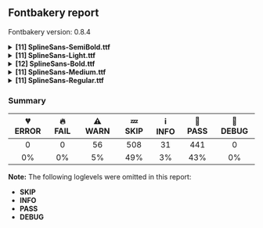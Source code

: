 ## Fontbakery report

Fontbakery version: 0.8.4

<details>
<summary><b>[11] SplineSans-SemiBold.ttf</b></summary>
<details>
<summary>⚠ <b>WARN:</b> Checking OS/2 achVendID.</summary>

* [com.google.fonts/check/vendor_id](https://font-bakery.readthedocs.io/en/latest/fontbakery/profiles/googlefonts.html#com.google.fonts/check/vendor_id)
<pre>--- Rationale ---
Microsoft keeps a list of font vendors and their respective contact info. This
list is updated regularly and is indexed by a 4-char &quot;Vendor ID&quot; which is stored
in the achVendID field of the OS/2 table.
Registering your ID is not mandatory, but it is a good practice since some
applications may display the type designer / type foundry contact info on some
dialog and also because that info will be visible on Microsoft&#x27;s website:
https://docs.microsoft.com/en-us/typography/vendors/
This check verifies whether or not a given font&#x27;s vendor ID is registered in
that list or if it has some of the default values used by the most common font
editors.
Each new FontBakery release includes a cached copy of that list of vendor IDs.
If you registered recently, you&#x27;re safe to ignore warnings emitted by this
check, since your ID will soon be included in one of our upcoming releases.</pre>

* ⚠ **WARN** OS/2 VendorID value 'NONE' is not yet recognized. If you registered it recently, then it's safe to ignore this warning message. Otherwise, you should set it to your own unique 4 character code, and register it with Microsoft at https://www.microsoft.com/typography/links/vendorlist.aspx
 [code: unknown]

</details>
<details>
<summary>⚠ <b>WARN:</b> License URL matches License text on name table?</summary>

* [com.google.fonts/check/name/license_url](https://font-bakery.readthedocs.io/en/latest/fontbakery/profiles/googlefonts.html#com.google.fonts/check/name/license_url)
<pre>--- Rationale ---
A known license URL must be provided in the NameID 14 (LICENSE INFO URL) entry
of the name table.
The source of truth for this check is the licensing text found on the NameID 13
entry (LICENSE DESCRIPTION).
The string snippets used for detecting licensing terms are:
- &quot;This Font Software is licensed under the SIL Open Font License, Version 1.1.
This license is available with a FAQ at: https://scripts.sil.org/OFL&quot;
- &quot;Licensed under the Apache License, Version 2.0&quot;
- &quot;Licensed under the Ubuntu Font Licence 1.0.&quot;
Currently accepted licenses are Apache or Open Font License.
For a small set of legacy families the Ubuntu Font License may be acceptable as
well.
When in doubt, please choose OFL for new font projects.</pre>

* ⚠ **WARN** Please consider using HTTPS URLs at name table entry [plat=3, enc=1, name=14] [code: http-in-license-info]

</details>
<details>
<summary>⚠ <b>WARN:</b> Font has old ttfautohint applied?</summary>

* [com.google.fonts/check/old_ttfautohint](https://font-bakery.readthedocs.io/en/latest/fontbakery/profiles/googlefonts.html#com.google.fonts/check/old_ttfautohint)
<pre>--- Rationale ---
Check if font has been hinted with an outdated version of ttfautohint.</pre>

* ⚠ **WARN** ttfautohint used in font = 1.8.3; latest = 1.8.4; Need to re-run with the newer version! [code: old-ttfa]

</details>
<details>
<summary>⚠ <b>WARN:</b> Is there kerning info for non-ligated sequences?</summary>

* [com.google.fonts/check/kerning_for_non_ligated_sequences](https://font-bakery.readthedocs.io/en/latest/fontbakery/profiles/googlefonts.html#com.google.fonts/check/kerning_for_non_ligated_sequences)
<pre>--- Rationale ---
Fonts with ligatures should have kerning on the corresponding non-ligated
sequences for text where ligatures aren&#x27;t used (eg
https://github.com/impallari/Raleway/issues/14).</pre>

* ⚠ **WARN** GPOS table lacks kerning info for the following non-ligated sequences:
	- f + i
	- i + l

   [code: lacks-kern-info]

</details>
<details>
<summary>⚠ <b>WARN:</b> Ensure Stylistic Sets have description.</summary>

* [com.google.fonts/check/stylisticset_description](https://font-bakery.readthedocs.io/en/latest/fontbakery/profiles/googlefonts.html#com.google.fonts/check/stylisticset_description)
<pre>--- Rationale ---
Stylistic sets should provide description text. Programs such as InDesign,
TextEdit and Inkscape use that info to display to the users so that they know
what a given stylistic set offers.</pre>

* ⚠ **WARN** The stylistic set ss01 lacks a description string on the 'name' table. [code: missing-description]
* ⚠ **WARN** The stylistic set ss02 lacks a description string on the 'name' table. [code: missing-description]
* ⚠ **WARN** The stylistic set ss03 lacks a description string on the 'name' table. [code: missing-description]

</details>
<details>
<summary>⚠ <b>WARN:</b> Ensure fonts have ScriptLangTags declared on the 'meta' table.</summary>

* [com.google.fonts/check/meta/script_lang_tags](https://font-bakery.readthedocs.io/en/latest/fontbakery/profiles/googlefonts.html#com.google.fonts/check/meta/script_lang_tags)
<pre>--- Rationale ---
The OpenType &#x27;meta&#x27; table originated at Apple. Microsoft added it to OT with
just two DataMap records:
- dlng: comma-separated ScriptLangTags that indicate which scripts, or languages
and scripts, with possible variants, the font is designed for
- slng: comma-separated ScriptLangTags that indicate which scripts, or languages
and scripts, with possible variants, the font supports
The slng structure is intended to describe which languages and scripts the font
overall supports. For example, a Traditional Chinese font that also contains
Latin characters, can indicate Hant,Latn, showing that it supports Hant, the
Traditional Chinese variant of the Hani script, and it also supports the Latn
script
The dlng structure is far more interesting. A font may contain various glyphs,
but only a particular subset of the glyphs may be truly &quot;leading&quot; in the design,
while other glyphs may have been included for technical reasons. Such a
Traditional Chinese font could only list Hant there, showing that it’s designed
for Traditional Chinese, but the font would omit Latn, because the developers
don’t think the font is really recommended for purely Latin-script use.
The tags used in the structures can comprise just script, or also language and
script. For example, if a font has Bulgarian Cyrillic alternates in the locl
feature for the cyrl BGR OT languagesystem, it could also indicate in dlng
explicitly that it supports bul-Cyrl. (Note that the scripts and languages in
meta use the ISO language and script codes, not the OpenType ones).
This check ensures that the font has the meta table containing the slng and dlng
structures.
All families in the Google Fonts collection should contain the &#x27;meta&#x27; table.
Windows 10 already uses it when deciding on which fonts to fall back to. The
Google Fonts API and also other environments could use the data for smarter
filtering. Most importantly, those entries should be added to the Noto fonts.
In the font making process, some environments store this data in external files
already. But the meta table provides a convenient way to store this inside the
font file, so some tools may add the data, and unrelated tools may read this
data. This makes the solution much more portable and universal.</pre>

* ⚠ **WARN** This font file does not have a 'meta' table. [code: lacks-meta-table]

</details>
<details>
<summary>⚠ <b>WARN:</b> Check font contains no unreachable glyphs</summary>

* [com.google.fonts/check/unreachable_glyphs](https://font-bakery.readthedocs.io/en/latest/fontbakery/profiles/universal.html#com.google.fonts/check/unreachable_glyphs)
<pre>--- Rationale ---
Glyphs are either accessible directly through Unicode codepoints or through
substitution rules. Any glyphs not accessible by either of these means are
redundant and serve only to increase the font&#x27;s file size.</pre>

* ⚠ **WARN** The following glyphs could not be reached by codepoint or substitution rules:
 - Barmid_part.
 - uni030C.alt.001
 - macronbelow
 - OSlash_part.
 - uni030C.alt
 - slashl_part.
 - g.ss02.alt
 - ringacutecomb
 - .null
 - dotbelow
 - commaturnedabove
 - Bar_part.
 - ringcomba_part.
 - IJ_acutecomb
 - slashL_part.
 - oSlash_part.
 - uni0308.001
 - circumflexbelow
 - ij_acutecomb 
 - uni0326.002
 [code: unreachable-glyphs]

</details>
<details>
<summary>⚠ <b>WARN:</b> Check if each glyph has the recommended amount of contours.</summary>

* [com.google.fonts/check/contour_count](https://font-bakery.readthedocs.io/en/latest/fontbakery/profiles/universal.html#com.google.fonts/check/contour_count)
<pre>--- Rationale ---
Visually QAing thousands of glyphs by hand is tiring. Most glyphs can only be
constructured in a handful of ways. This means a glyph&#x27;s contour count will only
differ slightly amongst different fonts, e.g a &#x27;g&#x27; could either be 2 or 3
contours, depending on whether its double story or single story.
However, a quotedbl should have 2 contours, unless the font belongs to a display
family.
This check currently does not cover variable fonts because there&#x27;s plenty of
alternative ways of constructing glyphs with multiple outlines for each feature
in a VarFont. The expected contour count data for this check is currently
optimized for the typical construction of glyphs in static fonts.</pre>

* ⚠ **WARN** This font has a 'Soft Hyphen' character (codepoint 0x00AD) which is supposed to be zero-width and invisible, and is used to mark a hyphenation possibility within a word in the absence of or overriding dictionary hyphenation. It is mostly an obsolete mechanism now, and the character is only included in fonts for legacy codepage coverage. [code: softhyphen]
* ⚠ **WARN** This check inspects the glyph outlines and detects the total number of contours in each of them. The expected values are infered from the typical ammounts of contours observed in a large collection of reference font families. The divergences listed below may simply indicate a significantly different design on some of your glyphs. On the other hand, some of these may flag actual bugs in the font such as glyphs mapped to an incorrect codepoint. Please consider reviewing the design and codepoint assignment of these to make sure they are correct.

The following glyphs do not have the recommended number of contours:

 - Glyph name: uni00AD	Contours detected: 1	Expected: 0
 - Glyph name: Eth	Contours detected: 3	Expected: 2
 - Glyph name: eth	Contours detected: 3	Expected: 2
 - Glyph name: aogonek	Contours detected: 3	Expected: 2
 - Glyph name: Dcroat	Contours detected: 3	Expected: 2
 - Glyph name: Lslash	Contours detected: 2	Expected: 1
 - Glyph name: lslash	Contours detected: 2	Expected: 1
 - Glyph name: Tbar	Contours detected: 2	Expected: 1
 - Glyph name: uogonek	Contours detected: 2	Expected: 1
 - Glyph name: Dcroat	Contours detected: 3	Expected: 2
 - Glyph name: Eth	Contours detected: 3	Expected: 2
 - Glyph name: Lslash	Contours detected: 2	Expected: 1
 - Glyph name: Tbar	Contours detected: 2	Expected: 1
 - Glyph name: aogonek	Contours detected: 3	Expected: 2
 - Glyph name: eth	Contours detected: 3	Expected: 2
 - Glyph name: lslash	Contours detected: 2	Expected: 1
 - Glyph name: uni00AD	Contours detected: 1	Expected: 0 
 - Glyph name: uogonek	Contours detected: 2	Expected: 1
 [code: contour-count]

</details>
<details>
<summary>⚠ <b>WARN:</b> Are any segments inordinately short?</summary>

* [com.google.fonts/check/outline_short_segments](https://font-bakery.readthedocs.io/en/latest/fontbakery/profiles/<Section: Outline Correctness Checks>.html#com.google.fonts/check/outline_short_segments)
<pre>--- Rationale ---
This check looks for outline segments which seem particularly short (less than
0.6% of the overall path length).
This check is not run for variable fonts, as they may legitimately have short
segments. As this check is liable to generate significant numbers of false
positives, it will pass if there are more than 100 reported short segments.</pre>

* ⚠ **WARN** The following glyphs have segments which seem very short:
	* four (U+0034) contains a short segment L<<942.0,1454.0>--<938.0,1450.0>>
	* less (U+003C) contains a short segment L<<357.0,670.0>--<357.0,666.0>>
	* greater (U+003E) contains a short segment L<<726.0,666.0>--<726.0,670.0>>
	* at (U+0040) contains a short segment B<<1054.0,431.0>-<1059.0,468.0>-<1062.5,489.5>>
	* at (U+0040) contains a short segment B<<1062.5,489.5>-<1066.0,511.0>-<1073.0,557.0>>
	* at (U+0040) contains a short segment B<<1226.0,528.0>-<1221.0,478.0>-<1221.0,464.0>>
	* M (U+004D) contains a short segment L<<877.0,412.0>--<882.0,412.0>>
	* M (U+004D) contains a short segment L<<1357.0,1209.0>--<1349.0,1209.0>>
	* M (U+004D) contains a short segment L<<409.0,1209.0>--<401.0,1209.0>>
	* N (U+004E) contains a short segment L<<1062.0,278.0>--<1070.0,278.0>> and 88 more. [code: found-short-segments]

</details>
<details>
<summary>⚠ <b>WARN:</b> Do outlines contain any jaggy segments?</summary>

* [com.google.fonts/check/outline_jaggy_segments](https://font-bakery.readthedocs.io/en/latest/fontbakery/profiles/<Section: Outline Correctness Checks>.html#com.google.fonts/check/outline_jaggy_segments)
<pre>--- Rationale ---
This check heuristically detects outline segments which form a particularly
small angle, indicative of an outline error. This may cause false positives in
cases such as extreme ink traps, so should be regarded as advisory and backed up
by manual inspection.</pre>

* ⚠ **WARN** The following glyphs have jaggy segments:
	* B (U+0042): B<<1043.5,881.0>-<967.0,800.0>-<841.0,790.0>>/B<<841.0,790.0>-<1000.0,776.0>-<1085.0,693.0>> = 9.569706730735847
	* T (U+0054): B<<444.5,1166.0>-<463.0,1191.0>-<499.0,1198.0>>/L<<499.0,1198.0>--<61.0,1198.0>> = 11.003540851749507
	* Tbar (U+0166): B<<444.5,1166.0>-<463.0,1191.0>-<499.0,1198.0>>/L<<499.0,1198.0>--<61.0,1198.0>> = 11.003540851749507
	* Tcaron (U+0164): B<<444.5,1166.0>-<463.0,1191.0>-<499.0,1198.0>>/L<<499.0,1198.0>--<61.0,1198.0>> = 11.003540851749507
	* Uogonek (U+0172): B<<523.0,-101.0>-<568.0,-47.0>-<701.0,-20.0>>/B<<701.0,-20.0>-<691.0,-20.0>-<681.0,-20.0>> = 11.47552675142304
	* a (U+0061): L<<722.0,0.0>--<724.0,250.0>>/B<<724.0,250.0>-<706.0,140.0>-<631.5,64.0>> = 8.834952141396629
	* aacute (U+00E1): L<<722.0,0.0>--<724.0,250.0>>/B<<724.0,250.0>-<706.0,140.0>-<631.5,64.0>> = 8.834952141396629
	* abreve (U+0103): L<<722.0,0.0>--<724.0,250.0>>/B<<724.0,250.0>-<706.0,140.0>-<631.5,64.0>> = 8.834952141396629
	* acircumflex (U+00E2): L<<722.0,0.0>--<724.0,250.0>>/B<<724.0,250.0>-<706.0,140.0>-<631.5,64.0>> = 8.834952141396629
	* adieresis (U+00E4): L<<722.0,0.0>--<724.0,250.0>>/B<<724.0,250.0>-<706.0,140.0>-<631.5,64.0>> = 8.834952141396629 and 92 more. [code: found-jaggy-segments]

</details>
<details>
<summary>⚠ <b>WARN:</b> Do outlines contain any semi-vertical or semi-horizontal lines?</summary>

* [com.google.fonts/check/outline_semi_vertical](https://font-bakery.readthedocs.io/en/latest/fontbakery/profiles/<Section: Outline Correctness Checks>.html#com.google.fonts/check/outline_semi_vertical)
<pre>--- Rationale ---
This check detects line segments which are nearly, but not quite, exactly
horizontal or vertical. Sometimes such lines are created by design, but often
they are indicative of a design error.
This check is disabled for italic styles, which often contain nearly-upright
lines.</pre>

* ⚠ **WARN** The following glyphs have semi-vertical/semi-horizontal lines:
 * Aogonek (U+0104): L<<1335.0,-222.0>--<1336.0,-382.0>>
 * Ccedilla (U+00C7): L<<615.0,-393.0>--<616.0,-227.0>>
 * Eogonek (U+0118): L<<1062.0,-222.0>--<1063.0,-382.0>>
 * F (U+0046): L<<991.0,1454.0>--<993.0,1198.0>>
 * Iogonek (U+012E): L<<422.0,-222.0>--<423.0,-382.0>>
 * R (U+0052): L<<596.0,1201.0>--<427.0,1202.0>>
 * Racute (U+0154): L<<596.0,1201.0>--<427.0,1202.0>>
 * Rcaron (U+0158): L<<596.0,1201.0>--<427.0,1202.0>>
 * Scedilla (U+015E): L<<488.0,-393.0>--<489.0,-227.0>>
 * Uogonek (U+0172): L<<871.0,-212.0>--<872.0,-372.0>> and 87 more. [code: found-semi-vertical]

</details>
<br>
</details>
<details>
<summary><b>[11] SplineSans-Light.ttf</b></summary>
<details>
<summary>⚠ <b>WARN:</b> Checking OS/2 achVendID.</summary>

* [com.google.fonts/check/vendor_id](https://font-bakery.readthedocs.io/en/latest/fontbakery/profiles/googlefonts.html#com.google.fonts/check/vendor_id)
<pre>--- Rationale ---
Microsoft keeps a list of font vendors and their respective contact info. This
list is updated regularly and is indexed by a 4-char &quot;Vendor ID&quot; which is stored
in the achVendID field of the OS/2 table.
Registering your ID is not mandatory, but it is a good practice since some
applications may display the type designer / type foundry contact info on some
dialog and also because that info will be visible on Microsoft&#x27;s website:
https://docs.microsoft.com/en-us/typography/vendors/
This check verifies whether or not a given font&#x27;s vendor ID is registered in
that list or if it has some of the default values used by the most common font
editors.
Each new FontBakery release includes a cached copy of that list of vendor IDs.
If you registered recently, you&#x27;re safe to ignore warnings emitted by this
check, since your ID will soon be included in one of our upcoming releases.</pre>

* ⚠ **WARN** OS/2 VendorID value 'NONE' is not yet recognized. If you registered it recently, then it's safe to ignore this warning message. Otherwise, you should set it to your own unique 4 character code, and register it with Microsoft at https://www.microsoft.com/typography/links/vendorlist.aspx
 [code: unknown]

</details>
<details>
<summary>⚠ <b>WARN:</b> License URL matches License text on name table?</summary>

* [com.google.fonts/check/name/license_url](https://font-bakery.readthedocs.io/en/latest/fontbakery/profiles/googlefonts.html#com.google.fonts/check/name/license_url)
<pre>--- Rationale ---
A known license URL must be provided in the NameID 14 (LICENSE INFO URL) entry
of the name table.
The source of truth for this check is the licensing text found on the NameID 13
entry (LICENSE DESCRIPTION).
The string snippets used for detecting licensing terms are:
- &quot;This Font Software is licensed under the SIL Open Font License, Version 1.1.
This license is available with a FAQ at: https://scripts.sil.org/OFL&quot;
- &quot;Licensed under the Apache License, Version 2.0&quot;
- &quot;Licensed under the Ubuntu Font Licence 1.0.&quot;
Currently accepted licenses are Apache or Open Font License.
For a small set of legacy families the Ubuntu Font License may be acceptable as
well.
When in doubt, please choose OFL for new font projects.</pre>

* ⚠ **WARN** Please consider using HTTPS URLs at name table entry [plat=3, enc=1, name=14] [code: http-in-license-info]

</details>
<details>
<summary>⚠ <b>WARN:</b> Font has old ttfautohint applied?</summary>

* [com.google.fonts/check/old_ttfautohint](https://font-bakery.readthedocs.io/en/latest/fontbakery/profiles/googlefonts.html#com.google.fonts/check/old_ttfautohint)
<pre>--- Rationale ---
Check if font has been hinted with an outdated version of ttfautohint.</pre>

* ⚠ **WARN** ttfautohint used in font = 1.8.3; latest = 1.8.4; Need to re-run with the newer version! [code: old-ttfa]

</details>
<details>
<summary>⚠ <b>WARN:</b> Is there kerning info for non-ligated sequences?</summary>

* [com.google.fonts/check/kerning_for_non_ligated_sequences](https://font-bakery.readthedocs.io/en/latest/fontbakery/profiles/googlefonts.html#com.google.fonts/check/kerning_for_non_ligated_sequences)
<pre>--- Rationale ---
Fonts with ligatures should have kerning on the corresponding non-ligated
sequences for text where ligatures aren&#x27;t used (eg
https://github.com/impallari/Raleway/issues/14).</pre>

* ⚠ **WARN** GPOS table lacks kerning info for the following non-ligated sequences:
	- f + i
	- i + l

   [code: lacks-kern-info]

</details>
<details>
<summary>⚠ <b>WARN:</b> Ensure Stylistic Sets have description.</summary>

* [com.google.fonts/check/stylisticset_description](https://font-bakery.readthedocs.io/en/latest/fontbakery/profiles/googlefonts.html#com.google.fonts/check/stylisticset_description)
<pre>--- Rationale ---
Stylistic sets should provide description text. Programs such as InDesign,
TextEdit and Inkscape use that info to display to the users so that they know
what a given stylistic set offers.</pre>

* ⚠ **WARN** The stylistic set ss01 lacks a description string on the 'name' table. [code: missing-description]
* ⚠ **WARN** The stylistic set ss02 lacks a description string on the 'name' table. [code: missing-description]
* ⚠ **WARN** The stylistic set ss03 lacks a description string on the 'name' table. [code: missing-description]

</details>
<details>
<summary>⚠ <b>WARN:</b> Ensure fonts have ScriptLangTags declared on the 'meta' table.</summary>

* [com.google.fonts/check/meta/script_lang_tags](https://font-bakery.readthedocs.io/en/latest/fontbakery/profiles/googlefonts.html#com.google.fonts/check/meta/script_lang_tags)
<pre>--- Rationale ---
The OpenType &#x27;meta&#x27; table originated at Apple. Microsoft added it to OT with
just two DataMap records:
- dlng: comma-separated ScriptLangTags that indicate which scripts, or languages
and scripts, with possible variants, the font is designed for
- slng: comma-separated ScriptLangTags that indicate which scripts, or languages
and scripts, with possible variants, the font supports
The slng structure is intended to describe which languages and scripts the font
overall supports. For example, a Traditional Chinese font that also contains
Latin characters, can indicate Hant,Latn, showing that it supports Hant, the
Traditional Chinese variant of the Hani script, and it also supports the Latn
script
The dlng structure is far more interesting. A font may contain various glyphs,
but only a particular subset of the glyphs may be truly &quot;leading&quot; in the design,
while other glyphs may have been included for technical reasons. Such a
Traditional Chinese font could only list Hant there, showing that it’s designed
for Traditional Chinese, but the font would omit Latn, because the developers
don’t think the font is really recommended for purely Latin-script use.
The tags used in the structures can comprise just script, or also language and
script. For example, if a font has Bulgarian Cyrillic alternates in the locl
feature for the cyrl BGR OT languagesystem, it could also indicate in dlng
explicitly that it supports bul-Cyrl. (Note that the scripts and languages in
meta use the ISO language and script codes, not the OpenType ones).
This check ensures that the font has the meta table containing the slng and dlng
structures.
All families in the Google Fonts collection should contain the &#x27;meta&#x27; table.
Windows 10 already uses it when deciding on which fonts to fall back to. The
Google Fonts API and also other environments could use the data for smarter
filtering. Most importantly, those entries should be added to the Noto fonts.
In the font making process, some environments store this data in external files
already. But the meta table provides a convenient way to store this inside the
font file, so some tools may add the data, and unrelated tools may read this
data. This makes the solution much more portable and universal.</pre>

* ⚠ **WARN** This font file does not have a 'meta' table. [code: lacks-meta-table]

</details>
<details>
<summary>⚠ <b>WARN:</b> Check font contains no unreachable glyphs</summary>

* [com.google.fonts/check/unreachable_glyphs](https://font-bakery.readthedocs.io/en/latest/fontbakery/profiles/universal.html#com.google.fonts/check/unreachable_glyphs)
<pre>--- Rationale ---
Glyphs are either accessible directly through Unicode codepoints or through
substitution rules. Any glyphs not accessible by either of these means are
redundant and serve only to increase the font&#x27;s file size.</pre>

* ⚠ **WARN** The following glyphs could not be reached by codepoint or substitution rules:
 - Barmid_part.
 - uni030C.alt.001
 - macronbelow
 - OSlash_part.
 - uni030C.alt
 - slashl_part.
 - g.ss02.alt
 - ringacutecomb
 - .null
 - dotbelow
 - commaturnedabove
 - Bar_part.
 - ringcomba_part.
 - IJ_acutecomb
 - slashL_part.
 - oSlash_part.
 - uni0308.001
 - circumflexbelow
 - ij_acutecomb 
 - uni0326.002
 [code: unreachable-glyphs]

</details>
<details>
<summary>⚠ <b>WARN:</b> Check if each glyph has the recommended amount of contours.</summary>

* [com.google.fonts/check/contour_count](https://font-bakery.readthedocs.io/en/latest/fontbakery/profiles/universal.html#com.google.fonts/check/contour_count)
<pre>--- Rationale ---
Visually QAing thousands of glyphs by hand is tiring. Most glyphs can only be
constructured in a handful of ways. This means a glyph&#x27;s contour count will only
differ slightly amongst different fonts, e.g a &#x27;g&#x27; could either be 2 or 3
contours, depending on whether its double story or single story.
However, a quotedbl should have 2 contours, unless the font belongs to a display
family.
This check currently does not cover variable fonts because there&#x27;s plenty of
alternative ways of constructing glyphs with multiple outlines for each feature
in a VarFont. The expected contour count data for this check is currently
optimized for the typical construction of glyphs in static fonts.</pre>

* ⚠ **WARN** This font has a 'Soft Hyphen' character (codepoint 0x00AD) which is supposed to be zero-width and invisible, and is used to mark a hyphenation possibility within a word in the absence of or overriding dictionary hyphenation. It is mostly an obsolete mechanism now, and the character is only included in fonts for legacy codepage coverage. [code: softhyphen]
* ⚠ **WARN** This check inspects the glyph outlines and detects the total number of contours in each of them. The expected values are infered from the typical ammounts of contours observed in a large collection of reference font families. The divergences listed below may simply indicate a significantly different design on some of your glyphs. On the other hand, some of these may flag actual bugs in the font such as glyphs mapped to an incorrect codepoint. Please consider reviewing the design and codepoint assignment of these to make sure they are correct.

The following glyphs do not have the recommended number of contours:

 - Glyph name: uni00AD	Contours detected: 1	Expected: 0
 - Glyph name: Eth	Contours detected: 3	Expected: 2
 - Glyph name: eth	Contours detected: 3	Expected: 2
 - Glyph name: aogonek	Contours detected: 3	Expected: 2
 - Glyph name: Dcroat	Contours detected: 3	Expected: 2
 - Glyph name: Lslash	Contours detected: 2	Expected: 1
 - Glyph name: lslash	Contours detected: 2	Expected: 1
 - Glyph name: Tbar	Contours detected: 2	Expected: 1
 - Glyph name: uogonek	Contours detected: 2	Expected: 1
 - Glyph name: Dcroat	Contours detected: 3	Expected: 2
 - Glyph name: Eth	Contours detected: 3	Expected: 2
 - Glyph name: Lslash	Contours detected: 2	Expected: 1
 - Glyph name: Tbar	Contours detected: 2	Expected: 1
 - Glyph name: aogonek	Contours detected: 3	Expected: 2
 - Glyph name: eth	Contours detected: 3	Expected: 2
 - Glyph name: lslash	Contours detected: 2	Expected: 1
 - Glyph name: uni00AD	Contours detected: 1	Expected: 0 
 - Glyph name: uogonek	Contours detected: 2	Expected: 1
 [code: contour-count]

</details>
<details>
<summary>⚠ <b>WARN:</b> Are there any misaligned on-curve points?</summary>

* [com.google.fonts/check/outline_alignment_miss](https://font-bakery.readthedocs.io/en/latest/fontbakery/profiles/<Section: Outline Correctness Checks>.html#com.google.fonts/check/outline_alignment_miss)
<pre>--- Rationale ---
This check heuristically looks for on-curve points which are close to, but do
not sit on, significant boundary coordinates. For example, a point which has a
Y-coordinate of 1 or -1 might be a misplaced baseline point. As well as the
baseline, here we also check for points near the x-height (but only for lower
case Latin letters), cap-height, ascender and descender Y coordinates.
Not all such misaligned curve points are a mistake, and sometimes the design may
call for points in locations near the boundaries. As this check is liable to
generate significant numbers of false positives, it will pass if there are more
than 100 reported misalignments.</pre>

* ⚠ **WARN** The following glyphs have on-curve points which have potentially incorrect y coordinates:
	* dollar (U+0024): X=521.0,Y=1452.0 (should be at cap-height 1454?)
	* dollar (U+0024): X=646.0,Y=1452.0 (should be at cap-height 1454?)
	* ampersand (U+0026): X=1292.0,Y=-1.0 (should be at baseline 0?)
	* ampersand (U+0026): X=1122.0,Y=-1.0 (should be at baseline 0?)
	* six (U+0036): X=710.5,Y=-0.5 (should be at baseline 0?)
	* nine (U+0039): X=369.0,Y=1455.0 (should be at cap-height 1454?)
	* U (U+0055): X=130.0,Y=1456.0 (should be at cap-height 1454?)
	* U (U+0055): X=255.0,Y=1456.0 (should be at cap-height 1454?)
	* f (U+0066): X=46.0,Y=1092.0 (should be at x-height 1091?)
	* f (U+0066): X=229.0,Y=1092.0 (should be at x-height 1091?) and 77 more. [code: found-misalignments]

</details>
<details>
<summary>⚠ <b>WARN:</b> Do outlines contain any jaggy segments?</summary>

* [com.google.fonts/check/outline_jaggy_segments](https://font-bakery.readthedocs.io/en/latest/fontbakery/profiles/<Section: Outline Correctness Checks>.html#com.google.fonts/check/outline_jaggy_segments)
<pre>--- Rationale ---
This check heuristically detects outline segments which form a particularly
small angle, indicative of an outline error. This may cause false positives in
cases such as extreme ink traps, so should be regarded as advisory and backed up
by manual inspection.</pre>

* ⚠ **WARN** The following glyphs have jaggy segments:
	* B (U+0042): B<<1036.5,878.5>-<964.0,796.0>-<845.0,773.0>>/B<<845.0,773.0>-<927.0,772.0>-<999.5,735.5>> = 11.63778556617556
	* P (U+0050): B<<328.5,587.0>-<309.0,600.0>-<305.0,618.0>>/L<<305.0,618.0>--<305.0,0.0>> = 12.528807709151492
	* Thorn (U+00DE): B<<328.5,299.0>-<309.0,312.0>-<305.0,330.0>>/L<<305.0,330.0>--<305.0,0.0>> = 12.528807709151492
	* Uogonek (U+0172): B<<563.0,-89.5>-<597.0,-45.0>-<686.0,-18.0>>/B<<686.0,-18.0>-<664.0,-20.0>-<641.0,-20.0>> = 11.681835708976386
	* ae (U+00E6): B<<1035.5,881.5>-<943.0,765.0>-<938.0,563.0>>/B<<938.0,563.0>-<949.0,625.0>-<1027.0,625.0>> = 8.64276696387188
	* aeacute (U+01FD): B<<1035.5,881.5>-<943.0,765.0>-<938.0,563.0>>/B<<938.0,563.0>-<949.0,625.0>-<1027.0,625.0>> = 8.64276696387188
	* b (U+0062): L<<301.0,1068.0>--<301.0,868.0>>/B<<301.0,868.0>-<310.0,919.0>-<349.5,976.0>> = 10.00797980144135
	* d (U+0064): L<<830.0,0.0>--<830.0,231.0>>/B<<830.0,231.0>-<820.0,176.0>-<784.5,120.0>> = 10.304846468766044
	* dcaron (U+010F): L<<830.0,0.0>--<830.0,231.0>>/B<<830.0,231.0>-<820.0,176.0>-<784.5,120.0>> = 10.304846468766044
	* dcroat (U+0111): L<<820.0,0.0>--<820.0,231.0>>/B<<820.0,231.0>-<810.0,176.0>-<774.5,120.0>> = 10.304846468766044 and 59 more. [code: found-jaggy-segments]

</details>
<details>
<summary>⚠ <b>WARN:</b> Do outlines contain any semi-vertical or semi-horizontal lines?</summary>

* [com.google.fonts/check/outline_semi_vertical](https://font-bakery.readthedocs.io/en/latest/fontbakery/profiles/<Section: Outline Correctness Checks>.html#com.google.fonts/check/outline_semi_vertical)
<pre>--- Rationale ---
This check detects line segments which are nearly, but not quite, exactly
horizontal or vertical. Sometimes such lines are created by design, but often
they are indicative of a design error.
This check is disabled for italic styles, which often contain nearly-upright
lines.</pre>

* ⚠ **WARN** The following glyphs have semi-vertical/semi-horizontal lines:
 * G (U+0047): L<<1183.0,227.0>--<1185.0,611.0>>
 * G (U+0047): L<<1310.0,730.0>--<1308.0,165.0>>
 * Gbreve (U+011E): L<<1183.0,227.0>--<1185.0,611.0>>
 * Gbreve (U+011E): L<<1310.0,730.0>--<1308.0,165.0>>
 * Gcaron (U+01E6): L<<1183.0,227.0>--<1185.0,611.0>>
 * Gcaron (U+01E6): L<<1310.0,730.0>--<1308.0,165.0>>
 * Gdotaccent (U+0120): L<<1183.0,227.0>--<1185.0,611.0>>
 * Gdotaccent (U+0120): L<<1310.0,730.0>--<1308.0,165.0>>
 * OE (U+0152): L<<1337.0,702.0>--<1335.0,119.0>>
 * ampersand (U+0026): L<<1052.0,642.0>--<1179.0,643.0>> and 38 more. [code: found-semi-vertical]

</details>
<br>
</details>
<details>
<summary><b>[12] SplineSans-Bold.ttf</b></summary>
<details>
<summary>⚠ <b>WARN:</b> Checking OS/2 achVendID.</summary>

* [com.google.fonts/check/vendor_id](https://font-bakery.readthedocs.io/en/latest/fontbakery/profiles/googlefonts.html#com.google.fonts/check/vendor_id)
<pre>--- Rationale ---
Microsoft keeps a list of font vendors and their respective contact info. This
list is updated regularly and is indexed by a 4-char &quot;Vendor ID&quot; which is stored
in the achVendID field of the OS/2 table.
Registering your ID is not mandatory, but it is a good practice since some
applications may display the type designer / type foundry contact info on some
dialog and also because that info will be visible on Microsoft&#x27;s website:
https://docs.microsoft.com/en-us/typography/vendors/
This check verifies whether or not a given font&#x27;s vendor ID is registered in
that list or if it has some of the default values used by the most common font
editors.
Each new FontBakery release includes a cached copy of that list of vendor IDs.
If you registered recently, you&#x27;re safe to ignore warnings emitted by this
check, since your ID will soon be included in one of our upcoming releases.</pre>

* ⚠ **WARN** OS/2 VendorID value 'NONE' is not yet recognized. If you registered it recently, then it's safe to ignore this warning message. Otherwise, you should set it to your own unique 4 character code, and register it with Microsoft at https://www.microsoft.com/typography/links/vendorlist.aspx
 [code: unknown]

</details>
<details>
<summary>⚠ <b>WARN:</b> License URL matches License text on name table?</summary>

* [com.google.fonts/check/name/license_url](https://font-bakery.readthedocs.io/en/latest/fontbakery/profiles/googlefonts.html#com.google.fonts/check/name/license_url)
<pre>--- Rationale ---
A known license URL must be provided in the NameID 14 (LICENSE INFO URL) entry
of the name table.
The source of truth for this check is the licensing text found on the NameID 13
entry (LICENSE DESCRIPTION).
The string snippets used for detecting licensing terms are:
- &quot;This Font Software is licensed under the SIL Open Font License, Version 1.1.
This license is available with a FAQ at: https://scripts.sil.org/OFL&quot;
- &quot;Licensed under the Apache License, Version 2.0&quot;
- &quot;Licensed under the Ubuntu Font Licence 1.0.&quot;
Currently accepted licenses are Apache or Open Font License.
For a small set of legacy families the Ubuntu Font License may be acceptable as
well.
When in doubt, please choose OFL for new font projects.</pre>

* ⚠ **WARN** Please consider using HTTPS URLs at name table entry [plat=3, enc=1, name=14] [code: http-in-license-info]

</details>
<details>
<summary>⚠ <b>WARN:</b> Font has old ttfautohint applied?</summary>

* [com.google.fonts/check/old_ttfautohint](https://font-bakery.readthedocs.io/en/latest/fontbakery/profiles/googlefonts.html#com.google.fonts/check/old_ttfautohint)
<pre>--- Rationale ---
Check if font has been hinted with an outdated version of ttfautohint.</pre>

* ⚠ **WARN** ttfautohint used in font = 1.8.3; latest = 1.8.4; Need to re-run with the newer version! [code: old-ttfa]

</details>
<details>
<summary>⚠ <b>WARN:</b> Is there kerning info for non-ligated sequences?</summary>

* [com.google.fonts/check/kerning_for_non_ligated_sequences](https://font-bakery.readthedocs.io/en/latest/fontbakery/profiles/googlefonts.html#com.google.fonts/check/kerning_for_non_ligated_sequences)
<pre>--- Rationale ---
Fonts with ligatures should have kerning on the corresponding non-ligated
sequences for text where ligatures aren&#x27;t used (eg
https://github.com/impallari/Raleway/issues/14).</pre>

* ⚠ **WARN** GPOS table lacks kerning info for the following non-ligated sequences:
	- f + i
	- i + l

   [code: lacks-kern-info]

</details>
<details>
<summary>⚠ <b>WARN:</b> Ensure Stylistic Sets have description.</summary>

* [com.google.fonts/check/stylisticset_description](https://font-bakery.readthedocs.io/en/latest/fontbakery/profiles/googlefonts.html#com.google.fonts/check/stylisticset_description)
<pre>--- Rationale ---
Stylistic sets should provide description text. Programs such as InDesign,
TextEdit and Inkscape use that info to display to the users so that they know
what a given stylistic set offers.</pre>

* ⚠ **WARN** The stylistic set ss01 lacks a description string on the 'name' table. [code: missing-description]
* ⚠ **WARN** The stylistic set ss02 lacks a description string on the 'name' table. [code: missing-description]
* ⚠ **WARN** The stylistic set ss03 lacks a description string on the 'name' table. [code: missing-description]

</details>
<details>
<summary>⚠ <b>WARN:</b> Ensure fonts have ScriptLangTags declared on the 'meta' table.</summary>

* [com.google.fonts/check/meta/script_lang_tags](https://font-bakery.readthedocs.io/en/latest/fontbakery/profiles/googlefonts.html#com.google.fonts/check/meta/script_lang_tags)
<pre>--- Rationale ---
The OpenType &#x27;meta&#x27; table originated at Apple. Microsoft added it to OT with
just two DataMap records:
- dlng: comma-separated ScriptLangTags that indicate which scripts, or languages
and scripts, with possible variants, the font is designed for
- slng: comma-separated ScriptLangTags that indicate which scripts, or languages
and scripts, with possible variants, the font supports
The slng structure is intended to describe which languages and scripts the font
overall supports. For example, a Traditional Chinese font that also contains
Latin characters, can indicate Hant,Latn, showing that it supports Hant, the
Traditional Chinese variant of the Hani script, and it also supports the Latn
script
The dlng structure is far more interesting. A font may contain various glyphs,
but only a particular subset of the glyphs may be truly &quot;leading&quot; in the design,
while other glyphs may have been included for technical reasons. Such a
Traditional Chinese font could only list Hant there, showing that it’s designed
for Traditional Chinese, but the font would omit Latn, because the developers
don’t think the font is really recommended for purely Latin-script use.
The tags used in the structures can comprise just script, or also language and
script. For example, if a font has Bulgarian Cyrillic alternates in the locl
feature for the cyrl BGR OT languagesystem, it could also indicate in dlng
explicitly that it supports bul-Cyrl. (Note that the scripts and languages in
meta use the ISO language and script codes, not the OpenType ones).
This check ensures that the font has the meta table containing the slng and dlng
structures.
All families in the Google Fonts collection should contain the &#x27;meta&#x27; table.
Windows 10 already uses it when deciding on which fonts to fall back to. The
Google Fonts API and also other environments could use the data for smarter
filtering. Most importantly, those entries should be added to the Noto fonts.
In the font making process, some environments store this data in external files
already. But the meta table provides a convenient way to store this inside the
font file, so some tools may add the data, and unrelated tools may read this
data. This makes the solution much more portable and universal.</pre>

* ⚠ **WARN** This font file does not have a 'meta' table. [code: lacks-meta-table]

</details>
<details>
<summary>⚠ <b>WARN:</b> Check font contains no unreachable glyphs</summary>

* [com.google.fonts/check/unreachable_glyphs](https://font-bakery.readthedocs.io/en/latest/fontbakery/profiles/universal.html#com.google.fonts/check/unreachable_glyphs)
<pre>--- Rationale ---
Glyphs are either accessible directly through Unicode codepoints or through
substitution rules. Any glyphs not accessible by either of these means are
redundant and serve only to increase the font&#x27;s file size.</pre>

* ⚠ **WARN** The following glyphs could not be reached by codepoint or substitution rules:
 - Barmid_part.
 - uni030C.alt.001
 - macronbelow
 - OSlash_part.
 - uni030C.alt
 - slashl_part.
 - g.ss02.alt
 - ringacutecomb
 - .null
 - dotbelow
 - commaturnedabove
 - Bar_part.
 - ringcomba_part.
 - IJ_acutecomb
 - slashL_part.
 - oSlash_part.
 - uni0308.001
 - circumflexbelow
 - ij_acutecomb 
 - uni0326.002
 [code: unreachable-glyphs]

</details>
<details>
<summary>⚠ <b>WARN:</b> Check if each glyph has the recommended amount of contours.</summary>

* [com.google.fonts/check/contour_count](https://font-bakery.readthedocs.io/en/latest/fontbakery/profiles/universal.html#com.google.fonts/check/contour_count)
<pre>--- Rationale ---
Visually QAing thousands of glyphs by hand is tiring. Most glyphs can only be
constructured in a handful of ways. This means a glyph&#x27;s contour count will only
differ slightly amongst different fonts, e.g a &#x27;g&#x27; could either be 2 or 3
contours, depending on whether its double story or single story.
However, a quotedbl should have 2 contours, unless the font belongs to a display
family.
This check currently does not cover variable fonts because there&#x27;s plenty of
alternative ways of constructing glyphs with multiple outlines for each feature
in a VarFont. The expected contour count data for this check is currently
optimized for the typical construction of glyphs in static fonts.</pre>

* ⚠ **WARN** This font has a 'Soft Hyphen' character (codepoint 0x00AD) which is supposed to be zero-width and invisible, and is used to mark a hyphenation possibility within a word in the absence of or overriding dictionary hyphenation. It is mostly an obsolete mechanism now, and the character is only included in fonts for legacy codepage coverage. [code: softhyphen]
* ⚠ **WARN** This check inspects the glyph outlines and detects the total number of contours in each of them. The expected values are infered from the typical ammounts of contours observed in a large collection of reference font families. The divergences listed below may simply indicate a significantly different design on some of your glyphs. On the other hand, some of these may flag actual bugs in the font such as glyphs mapped to an incorrect codepoint. Please consider reviewing the design and codepoint assignment of these to make sure they are correct.

The following glyphs do not have the recommended number of contours:

 - Glyph name: uni00AD	Contours detected: 1	Expected: 0
 - Glyph name: Eth	Contours detected: 3	Expected: 2
 - Glyph name: eth	Contours detected: 3	Expected: 2
 - Glyph name: aogonek	Contours detected: 3	Expected: 2
 - Glyph name: Dcroat	Contours detected: 3	Expected: 2
 - Glyph name: Lslash	Contours detected: 2	Expected: 1
 - Glyph name: lslash	Contours detected: 2	Expected: 1
 - Glyph name: Tbar	Contours detected: 2	Expected: 1
 - Glyph name: uogonek	Contours detected: 2	Expected: 1
 - Glyph name: Dcroat	Contours detected: 3	Expected: 2
 - Glyph name: Eth	Contours detected: 3	Expected: 2
 - Glyph name: Lslash	Contours detected: 2	Expected: 1
 - Glyph name: Tbar	Contours detected: 2	Expected: 1
 - Glyph name: aogonek	Contours detected: 3	Expected: 2
 - Glyph name: eth	Contours detected: 3	Expected: 2
 - Glyph name: lslash	Contours detected: 2	Expected: 1
 - Glyph name: uni00AD	Contours detected: 1	Expected: 0 
 - Glyph name: uogonek	Contours detected: 2	Expected: 1
 [code: contour-count]

</details>
<details>
<summary>⚠ <b>WARN:</b> Are there any misaligned on-curve points?</summary>

* [com.google.fonts/check/outline_alignment_miss](https://font-bakery.readthedocs.io/en/latest/fontbakery/profiles/<Section: Outline Correctness Checks>.html#com.google.fonts/check/outline_alignment_miss)
<pre>--- Rationale ---
This check heuristically looks for on-curve points which are close to, but do
not sit on, significant boundary coordinates. For example, a point which has a
Y-coordinate of 1 or -1 might be a misplaced baseline point. As well as the
baseline, here we also check for points near the x-height (but only for lower
case Latin letters), cap-height, ascender and descender Y coordinates.
Not all such misaligned curve points are a mistake, and sometimes the design may
call for points in locations near the boundaries. As this check is liable to
generate significant numbers of false positives, it will pass if there are more
than 100 reported misalignments.</pre>

* ⚠ **WARN** The following glyphs have on-curve points which have potentially incorrect y coordinates:
	* ampersand (U+0026): X=1471.0,Y=-1.0 (should be at baseline 0?)
	* ampersand (U+0026): X=1115.0,Y=-1.0 (should be at baseline 0?)
	* U (U+0055): X=114.0,Y=1456.0 (should be at cap-height 1454?)
	* U (U+0055): X=435.0,Y=1456.0 (should be at cap-height 1454?)
	* f (U+0066): X=63.0,Y=1092.0 (should be at x-height 1091?)
	* f (U+0066): X=197.0,Y=1092.0 (should be at x-height 1091?)
	* f (U+0066): X=508.0,Y=1092.0 (should be at x-height 1091?)
	* f (U+0066): X=711.0,Y=1092.0 (should be at x-height 1091?)
	* i (U+0069): X=129.0,Y=1092.0 (should be at x-height 1091?)
	* i (U+0069): X=439.0,Y=1092.0 (should be at x-height 1091?) and 80 more. [code: found-misalignments]

</details>
<details>
<summary>⚠ <b>WARN:</b> Are any segments inordinately short?</summary>

* [com.google.fonts/check/outline_short_segments](https://font-bakery.readthedocs.io/en/latest/fontbakery/profiles/<Section: Outline Correctness Checks>.html#com.google.fonts/check/outline_short_segments)
<pre>--- Rationale ---
This check looks for outline segments which seem particularly short (less than
0.6% of the overall path length).
This check is not run for variable fonts, as they may legitimately have short
segments. As this check is liable to generate significant numbers of false
positives, it will pass if there are more than 100 reported short segments.</pre>

* ⚠ **WARN** The following glyphs have segments which seem very short:
	* four (U+0034) contains a short segment L<<980.0,1454.0>--<975.0,1450.0>>
	* less (U+003C) contains a short segment L<<424.0,671.0>--<424.0,667.0>>
	* greater (U+003E) contains a short segment L<<701.0,667.0>--<701.0,671.0>>
	* at (U+0040) contains a short segment B<<1057.0,432.0>-<1062.0,469.0>-<1066.0,490.5>>
	* at (U+0040) contains a short segment B<<1066.0,490.5>-<1070.0,512.0>-<1077.0,553.0>>
	* at (U+0040) contains a short segment B<<1239.0,529.5>-<1234.0,478.0>-<1234.0,464.0>>
	* M (U+004D) contains a short segment L<<901.0,399.0>--<905.0,399.0>>
	* M (U+004D) contains a short segment L<<1388.0,1205.0>--<1378.0,1205.0>>
	* M (U+004D) contains a short segment L<<428.0,1205.0>--<418.0,1205.0>>
	* N (U+004E) contains a short segment L<<1074.0,286.0>--<1081.0,286.0>> and 86 more. [code: found-short-segments]

</details>
<details>
<summary>⚠ <b>WARN:</b> Do outlines contain any jaggy segments?</summary>

* [com.google.fonts/check/outline_jaggy_segments](https://font-bakery.readthedocs.io/en/latest/fontbakery/profiles/<Section: Outline Correctness Checks>.html#com.google.fonts/check/outline_jaggy_segments)
<pre>--- Rationale ---
This check heuristically detects outline segments which form a particularly
small angle, indicative of an outline error. This may cause false positives in
cases such as extreme ink traps, so should be regarded as advisory and backed up
by manual inspection.</pre>

* ⚠ **WARN** The following glyphs have jaggy segments:
	* B (U+0042): B<<1052.5,882.0>-<974.0,801.0>-<849.0,790.0>>/B<<849.0,790.0>-<1013.0,773.0>-<1099.0,687.5>> = 10.947133933893051
	* T (U+0054): B<<436.0,1133.0>-<458.0,1160.0>-<503.0,1167.0>>/L<<503.0,1167.0>--<55.0,1167.0>> = 8.84181456019167
	* Tbar (U+0166): B<<436.0,1133.0>-<458.0,1160.0>-<503.0,1167.0>>/L<<503.0,1167.0>--<55.0,1167.0>> = 8.84181456019167
	* Tcaron (U+0164): B<<436.0,1133.0>-<458.0,1160.0>-<503.0,1167.0>>/L<<503.0,1167.0>--<55.0,1167.0>> = 8.84181456019167
	* Uogonek (U+0172): B<<552.5,-69.5>-<604.0,-37.0>-<701.0,-20.0>>/B<<701.0,-20.0>-<692.0,-20.0>-<682.0,-20.0>> = 9.940573033113024
	* a (U+0061): L<<713.0,0.0>--<715.0,255.0>>/B<<715.0,255.0>-<697.0,145.0>-<625.5,66.5>> = 8.843939150689135
	* aacute (U+00E1): L<<713.0,0.0>--<715.0,255.0>>/B<<715.0,255.0>-<697.0,145.0>-<625.5,66.5>> = 8.843939150689135
	* abreve (U+0103): L<<713.0,0.0>--<715.0,255.0>>/B<<715.0,255.0>-<697.0,145.0>-<625.5,66.5>> = 8.843939150689135
	* acircumflex (U+00E2): L<<713.0,0.0>--<715.0,255.0>>/B<<715.0,255.0>-<697.0,145.0>-<625.5,66.5>> = 8.843939150689135
	* adieresis (U+00E4): L<<713.0,0.0>--<715.0,255.0>>/B<<715.0,255.0>-<697.0,145.0>-<625.5,66.5>> = 8.843939150689135 and 114 more. [code: found-jaggy-segments]

</details>
<details>
<summary>⚠ <b>WARN:</b> Do outlines contain any semi-vertical or semi-horizontal lines?</summary>

* [com.google.fonts/check/outline_semi_vertical](https://font-bakery.readthedocs.io/en/latest/fontbakery/profiles/<Section: Outline Correctness Checks>.html#com.google.fonts/check/outline_semi_vertical)
<pre>--- Rationale ---
This check detects line segments which are nearly, but not quite, exactly
horizontal or vertical. Sometimes such lines are created by design, but often
they are indicative of a design error.
This check is disabled for italic styles, which often contain nearly-upright
lines.</pre>

* ⚠ **WARN** The following glyphs have semi-vertical/semi-horizontal lines:
 * Aogonek (U+0104): L<<1372.0,-220.0>--<1373.0,-395.0>>
 * Ccedilla (U+00C7): L<<607.0,-409.0>--<608.0,-228.0>>
 * Eogonek (U+0118): L<<1067.0,-220.0>--<1068.0,-395.0>>
 * F (U+0046): L<<987.0,1454.0>--<989.0,1167.0>>
 * Iogonek (U+012E): L<<448.0,-220.0>--<449.0,-395.0>>
 * R (U+0052): L<<613.0,1174.0>--<455.0,1175.0>>
 * Racute (U+0154): L<<613.0,1174.0>--<455.0,1175.0>>
 * Rcaron (U+0158): L<<613.0,1174.0>--<455.0,1175.0>>
 * Scedilla (U+015E): L<<497.0,-409.0>--<498.0,-228.0>>
 * Uogonek (U+0172): L<<880.0,-210.0>--<881.0,-385.0>> and 78 more. [code: found-semi-vertical]

</details>
<br>
</details>
<details>
<summary><b>[11] SplineSans-Medium.ttf</b></summary>
<details>
<summary>⚠ <b>WARN:</b> Checking OS/2 achVendID.</summary>

* [com.google.fonts/check/vendor_id](https://font-bakery.readthedocs.io/en/latest/fontbakery/profiles/googlefonts.html#com.google.fonts/check/vendor_id)
<pre>--- Rationale ---
Microsoft keeps a list of font vendors and their respective contact info. This
list is updated regularly and is indexed by a 4-char &quot;Vendor ID&quot; which is stored
in the achVendID field of the OS/2 table.
Registering your ID is not mandatory, but it is a good practice since some
applications may display the type designer / type foundry contact info on some
dialog and also because that info will be visible on Microsoft&#x27;s website:
https://docs.microsoft.com/en-us/typography/vendors/
This check verifies whether or not a given font&#x27;s vendor ID is registered in
that list or if it has some of the default values used by the most common font
editors.
Each new FontBakery release includes a cached copy of that list of vendor IDs.
If you registered recently, you&#x27;re safe to ignore warnings emitted by this
check, since your ID will soon be included in one of our upcoming releases.</pre>

* ⚠ **WARN** OS/2 VendorID value 'NONE' is not yet recognized. If you registered it recently, then it's safe to ignore this warning message. Otherwise, you should set it to your own unique 4 character code, and register it with Microsoft at https://www.microsoft.com/typography/links/vendorlist.aspx
 [code: unknown]

</details>
<details>
<summary>⚠ <b>WARN:</b> License URL matches License text on name table?</summary>

* [com.google.fonts/check/name/license_url](https://font-bakery.readthedocs.io/en/latest/fontbakery/profiles/googlefonts.html#com.google.fonts/check/name/license_url)
<pre>--- Rationale ---
A known license URL must be provided in the NameID 14 (LICENSE INFO URL) entry
of the name table.
The source of truth for this check is the licensing text found on the NameID 13
entry (LICENSE DESCRIPTION).
The string snippets used for detecting licensing terms are:
- &quot;This Font Software is licensed under the SIL Open Font License, Version 1.1.
This license is available with a FAQ at: https://scripts.sil.org/OFL&quot;
- &quot;Licensed under the Apache License, Version 2.0&quot;
- &quot;Licensed under the Ubuntu Font Licence 1.0.&quot;
Currently accepted licenses are Apache or Open Font License.
For a small set of legacy families the Ubuntu Font License may be acceptable as
well.
When in doubt, please choose OFL for new font projects.</pre>

* ⚠ **WARN** Please consider using HTTPS URLs at name table entry [plat=3, enc=1, name=14] [code: http-in-license-info]

</details>
<details>
<summary>⚠ <b>WARN:</b> Font has old ttfautohint applied?</summary>

* [com.google.fonts/check/old_ttfautohint](https://font-bakery.readthedocs.io/en/latest/fontbakery/profiles/googlefonts.html#com.google.fonts/check/old_ttfautohint)
<pre>--- Rationale ---
Check if font has been hinted with an outdated version of ttfautohint.</pre>

* ⚠ **WARN** ttfautohint used in font = 1.8.3; latest = 1.8.4; Need to re-run with the newer version! [code: old-ttfa]

</details>
<details>
<summary>⚠ <b>WARN:</b> Is there kerning info for non-ligated sequences?</summary>

* [com.google.fonts/check/kerning_for_non_ligated_sequences](https://font-bakery.readthedocs.io/en/latest/fontbakery/profiles/googlefonts.html#com.google.fonts/check/kerning_for_non_ligated_sequences)
<pre>--- Rationale ---
Fonts with ligatures should have kerning on the corresponding non-ligated
sequences for text where ligatures aren&#x27;t used (eg
https://github.com/impallari/Raleway/issues/14).</pre>

* ⚠ **WARN** GPOS table lacks kerning info for the following non-ligated sequences:
	- f + i
	- i + l

   [code: lacks-kern-info]

</details>
<details>
<summary>⚠ <b>WARN:</b> Ensure Stylistic Sets have description.</summary>

* [com.google.fonts/check/stylisticset_description](https://font-bakery.readthedocs.io/en/latest/fontbakery/profiles/googlefonts.html#com.google.fonts/check/stylisticset_description)
<pre>--- Rationale ---
Stylistic sets should provide description text. Programs such as InDesign,
TextEdit and Inkscape use that info to display to the users so that they know
what a given stylistic set offers.</pre>

* ⚠ **WARN** The stylistic set ss01 lacks a description string on the 'name' table. [code: missing-description]
* ⚠ **WARN** The stylistic set ss02 lacks a description string on the 'name' table. [code: missing-description]
* ⚠ **WARN** The stylistic set ss03 lacks a description string on the 'name' table. [code: missing-description]

</details>
<details>
<summary>⚠ <b>WARN:</b> Ensure fonts have ScriptLangTags declared on the 'meta' table.</summary>

* [com.google.fonts/check/meta/script_lang_tags](https://font-bakery.readthedocs.io/en/latest/fontbakery/profiles/googlefonts.html#com.google.fonts/check/meta/script_lang_tags)
<pre>--- Rationale ---
The OpenType &#x27;meta&#x27; table originated at Apple. Microsoft added it to OT with
just two DataMap records:
- dlng: comma-separated ScriptLangTags that indicate which scripts, or languages
and scripts, with possible variants, the font is designed for
- slng: comma-separated ScriptLangTags that indicate which scripts, or languages
and scripts, with possible variants, the font supports
The slng structure is intended to describe which languages and scripts the font
overall supports. For example, a Traditional Chinese font that also contains
Latin characters, can indicate Hant,Latn, showing that it supports Hant, the
Traditional Chinese variant of the Hani script, and it also supports the Latn
script
The dlng structure is far more interesting. A font may contain various glyphs,
but only a particular subset of the glyphs may be truly &quot;leading&quot; in the design,
while other glyphs may have been included for technical reasons. Such a
Traditional Chinese font could only list Hant there, showing that it’s designed
for Traditional Chinese, but the font would omit Latn, because the developers
don’t think the font is really recommended for purely Latin-script use.
The tags used in the structures can comprise just script, or also language and
script. For example, if a font has Bulgarian Cyrillic alternates in the locl
feature for the cyrl BGR OT languagesystem, it could also indicate in dlng
explicitly that it supports bul-Cyrl. (Note that the scripts and languages in
meta use the ISO language and script codes, not the OpenType ones).
This check ensures that the font has the meta table containing the slng and dlng
structures.
All families in the Google Fonts collection should contain the &#x27;meta&#x27; table.
Windows 10 already uses it when deciding on which fonts to fall back to. The
Google Fonts API and also other environments could use the data for smarter
filtering. Most importantly, those entries should be added to the Noto fonts.
In the font making process, some environments store this data in external files
already. But the meta table provides a convenient way to store this inside the
font file, so some tools may add the data, and unrelated tools may read this
data. This makes the solution much more portable and universal.</pre>

* ⚠ **WARN** This font file does not have a 'meta' table. [code: lacks-meta-table]

</details>
<details>
<summary>⚠ <b>WARN:</b> Check font contains no unreachable glyphs</summary>

* [com.google.fonts/check/unreachable_glyphs](https://font-bakery.readthedocs.io/en/latest/fontbakery/profiles/universal.html#com.google.fonts/check/unreachable_glyphs)
<pre>--- Rationale ---
Glyphs are either accessible directly through Unicode codepoints or through
substitution rules. Any glyphs not accessible by either of these means are
redundant and serve only to increase the font&#x27;s file size.</pre>

* ⚠ **WARN** The following glyphs could not be reached by codepoint or substitution rules:
 - Barmid_part.
 - uni030C.alt.001
 - macronbelow
 - OSlash_part.
 - uni030C.alt
 - slashl_part.
 - g.ss02.alt
 - ringacutecomb
 - .null
 - dotbelow
 - commaturnedabove
 - Bar_part.
 - ringcomba_part.
 - IJ_acutecomb
 - slashL_part.
 - oSlash_part.
 - uni0308.001
 - circumflexbelow
 - ij_acutecomb 
 - uni0326.002
 [code: unreachable-glyphs]

</details>
<details>
<summary>⚠ <b>WARN:</b> Check if each glyph has the recommended amount of contours.</summary>

* [com.google.fonts/check/contour_count](https://font-bakery.readthedocs.io/en/latest/fontbakery/profiles/universal.html#com.google.fonts/check/contour_count)
<pre>--- Rationale ---
Visually QAing thousands of glyphs by hand is tiring. Most glyphs can only be
constructured in a handful of ways. This means a glyph&#x27;s contour count will only
differ slightly amongst different fonts, e.g a &#x27;g&#x27; could either be 2 or 3
contours, depending on whether its double story or single story.
However, a quotedbl should have 2 contours, unless the font belongs to a display
family.
This check currently does not cover variable fonts because there&#x27;s plenty of
alternative ways of constructing glyphs with multiple outlines for each feature
in a VarFont. The expected contour count data for this check is currently
optimized for the typical construction of glyphs in static fonts.</pre>

* ⚠ **WARN** This font has a 'Soft Hyphen' character (codepoint 0x00AD) which is supposed to be zero-width and invisible, and is used to mark a hyphenation possibility within a word in the absence of or overriding dictionary hyphenation. It is mostly an obsolete mechanism now, and the character is only included in fonts for legacy codepage coverage. [code: softhyphen]
* ⚠ **WARN** This check inspects the glyph outlines and detects the total number of contours in each of them. The expected values are infered from the typical ammounts of contours observed in a large collection of reference font families. The divergences listed below may simply indicate a significantly different design on some of your glyphs. On the other hand, some of these may flag actual bugs in the font such as glyphs mapped to an incorrect codepoint. Please consider reviewing the design and codepoint assignment of these to make sure they are correct.

The following glyphs do not have the recommended number of contours:

 - Glyph name: uni00AD	Contours detected: 1	Expected: 0
 - Glyph name: Eth	Contours detected: 3	Expected: 2
 - Glyph name: eth	Contours detected: 3	Expected: 2
 - Glyph name: aogonek	Contours detected: 3	Expected: 2
 - Glyph name: Dcroat	Contours detected: 3	Expected: 2
 - Glyph name: Lslash	Contours detected: 2	Expected: 1
 - Glyph name: lslash	Contours detected: 2	Expected: 1
 - Glyph name: Tbar	Contours detected: 2	Expected: 1
 - Glyph name: uogonek	Contours detected: 2	Expected: 1
 - Glyph name: Dcroat	Contours detected: 3	Expected: 2
 - Glyph name: Eth	Contours detected: 3	Expected: 2
 - Glyph name: Lslash	Contours detected: 2	Expected: 1
 - Glyph name: Tbar	Contours detected: 2	Expected: 1
 - Glyph name: aogonek	Contours detected: 3	Expected: 2
 - Glyph name: eth	Contours detected: 3	Expected: 2
 - Glyph name: lslash	Contours detected: 2	Expected: 1
 - Glyph name: uni00AD	Contours detected: 1	Expected: 0 
 - Glyph name: uogonek	Contours detected: 2	Expected: 1
 [code: contour-count]

</details>
<details>
<summary>⚠ <b>WARN:</b> Are there any misaligned on-curve points?</summary>

* [com.google.fonts/check/outline_alignment_miss](https://font-bakery.readthedocs.io/en/latest/fontbakery/profiles/<Section: Outline Correctness Checks>.html#com.google.fonts/check/outline_alignment_miss)
<pre>--- Rationale ---
This check heuristically looks for on-curve points which are close to, but do
not sit on, significant boundary coordinates. For example, a point which has a
Y-coordinate of 1 or -1 might be a misplaced baseline point. As well as the
baseline, here we also check for points near the x-height (but only for lower
case Latin letters), cap-height, ascender and descender Y coordinates.
Not all such misaligned curve points are a mistake, and sometimes the design may
call for points in locations near the boundaries. As this check is liable to
generate significant numbers of false positives, it will pass if there are more
than 100 reported misalignments.</pre>

* ⚠ **WARN** The following glyphs have on-curve points which have potentially incorrect y coordinates:
	* ampersand (U+0026): X=1376.0,Y=-1.0 (should be at baseline 0?)
	* ampersand (U+0026): X=1112.0,Y=-1.0 (should be at baseline 0?)
	* U (U+0055): X=141.0,Y=1456.0 (should be at cap-height 1454?)
	* U (U+0055): X=383.0,Y=1456.0 (should be at cap-height 1454?)
	* f (U+0066): X=66.0,Y=1092.0 (should be at x-height 1091?)
	* f (U+0066): X=228.0,Y=1092.0 (should be at x-height 1091?)
	* f (U+0066): X=461.0,Y=1092.0 (should be at x-height 1091?)
	* f (U+0066): X=707.0,Y=1092.0 (should be at x-height 1091?)
	* i (U+0069): X=154.0,Y=1092.0 (should be at x-height 1091?)
	* i (U+0069): X=393.0,Y=1092.0 (should be at x-height 1091?) and 90 more. [code: found-misalignments]

</details>
<details>
<summary>⚠ <b>WARN:</b> Do outlines contain any jaggy segments?</summary>

* [com.google.fonts/check/outline_jaggy_segments](https://font-bakery.readthedocs.io/en/latest/fontbakery/profiles/<Section: Outline Correctness Checks>.html#com.google.fonts/check/outline_jaggy_segments)
<pre>--- Rationale ---
This check heuristically detects outline segments which form a particularly
small angle, indicative of an outline error. This may cause false positives in
cases such as extreme ink traps, so should be regarded as advisory and backed up
by manual inspection.</pre>

* ⚠ **WARN** The following glyphs have jaggy segments:
	* B (U+0042): B<<1033.5,880.5>-<960.0,800.0>-<832.0,790.0>>/B<<832.0,790.0>-<984.0,780.0>-<1068.0,699.5>> = 8.23119392629497
	* P (U+0050): B<<432.5,513.0>-<405.0,530.0>-<397.0,562.0>>/L<<397.0,562.0>--<397.0,0.0>> = 14.036243467926484
	* Uogonek (U+0172): B<<540.0,-96.5>-<584.0,-48.0>-<701.0,-20.0>>/B<<701.0,-20.0>-<690.0,-20.0>-<679.0,-20.0>> = 13.458684608615023
	* a (U+0061): L<<732.0,0.0>--<735.0,245.0>>/B<<735.0,245.0>-<716.0,134.0>-<638.5,61.0>> = 9.011705112594983
	* aacute (U+00E1): L<<732.0,0.0>--<735.0,245.0>>/B<<735.0,245.0>-<716.0,134.0>-<638.5,61.0>> = 9.011705112594983
	* abreve (U+0103): L<<732.0,0.0>--<735.0,245.0>>/B<<735.0,245.0>-<716.0,134.0>-<638.5,61.0>> = 9.011705112594983
	* acircumflex (U+00E2): L<<732.0,0.0>--<735.0,245.0>>/B<<735.0,245.0>-<716.0,134.0>-<638.5,61.0>> = 9.011705112594983
	* adieresis (U+00E4): L<<732.0,0.0>--<735.0,245.0>>/B<<735.0,245.0>-<716.0,134.0>-<638.5,61.0>> = 9.011705112594983
	* ae (U+00E6): B<<1041.5,831.0>-<979.0,748.0>-<969.0,598.0>>/B<<969.0,598.0>-<976.0,641.0>-<1002.0,657.5>> = 5.432037911272847
	* aeacute (U+01FD): B<<1041.5,831.0>-<979.0,748.0>-<969.0,598.0>>/B<<969.0,598.0>-<976.0,641.0>-<1002.0,657.5>> = 5.432037911272847 and 77 more. [code: found-jaggy-segments]

</details>
<details>
<summary>⚠ <b>WARN:</b> Do outlines contain any semi-vertical or semi-horizontal lines?</summary>

* [com.google.fonts/check/outline_semi_vertical](https://font-bakery.readthedocs.io/en/latest/fontbakery/profiles/<Section: Outline Correctness Checks>.html#com.google.fonts/check/outline_semi_vertical)
<pre>--- Rationale ---
This check detects line segments which are nearly, but not quite, exactly
horizontal or vertical. Sometimes such lines are created by design, but often
they are indicative of a design error.
This check is disabled for italic styles, which often contain nearly-upright
lines.</pre>

* ⚠ **WARN** The following glyphs have semi-vertical/semi-horizontal lines:
 * Aogonek (U+0104): L<<1294.0,-223.0>--<1295.0,-368.0>>
 * Ccedilla (U+00C7): L<<625.0,-375.0>--<626.0,-226.0>>
 * Eogonek (U+0118): L<<1057.0,-223.0>--<1058.0,-368.0>>
 * G (U+0047): L<<1301.0,773.0>--<1300.0,167.0>>
 * Gbreve (U+011E): L<<1301.0,773.0>--<1300.0,167.0>>
 * Gcaron (U+01E6): L<<1301.0,773.0>--<1300.0,167.0>>
 * Gdotaccent (U+0120): L<<1301.0,773.0>--<1300.0,167.0>>
 * Iogonek (U+012E): L<<392.0,-223.0>--<393.0,-368.0>>
 * R (U+0052): L<<576.0,1232.0>--<395.0,1233.0>>
 * Racute (U+0154): L<<576.0,1232.0>--<395.0,1233.0>> and 73 more. [code: found-semi-vertical]

</details>
<br>
</details>
<details>
<summary><b>[11] SplineSans-Regular.ttf</b></summary>
<details>
<summary>⚠ <b>WARN:</b> Checking OS/2 achVendID.</summary>

* [com.google.fonts/check/vendor_id](https://font-bakery.readthedocs.io/en/latest/fontbakery/profiles/googlefonts.html#com.google.fonts/check/vendor_id)
<pre>--- Rationale ---
Microsoft keeps a list of font vendors and their respective contact info. This
list is updated regularly and is indexed by a 4-char &quot;Vendor ID&quot; which is stored
in the achVendID field of the OS/2 table.
Registering your ID is not mandatory, but it is a good practice since some
applications may display the type designer / type foundry contact info on some
dialog and also because that info will be visible on Microsoft&#x27;s website:
https://docs.microsoft.com/en-us/typography/vendors/
This check verifies whether or not a given font&#x27;s vendor ID is registered in
that list or if it has some of the default values used by the most common font
editors.
Each new FontBakery release includes a cached copy of that list of vendor IDs.
If you registered recently, you&#x27;re safe to ignore warnings emitted by this
check, since your ID will soon be included in one of our upcoming releases.</pre>

* ⚠ **WARN** OS/2 VendorID value 'NONE' is not yet recognized. If you registered it recently, then it's safe to ignore this warning message. Otherwise, you should set it to your own unique 4 character code, and register it with Microsoft at https://www.microsoft.com/typography/links/vendorlist.aspx
 [code: unknown]

</details>
<details>
<summary>⚠ <b>WARN:</b> License URL matches License text on name table?</summary>

* [com.google.fonts/check/name/license_url](https://font-bakery.readthedocs.io/en/latest/fontbakery/profiles/googlefonts.html#com.google.fonts/check/name/license_url)
<pre>--- Rationale ---
A known license URL must be provided in the NameID 14 (LICENSE INFO URL) entry
of the name table.
The source of truth for this check is the licensing text found on the NameID 13
entry (LICENSE DESCRIPTION).
The string snippets used for detecting licensing terms are:
- &quot;This Font Software is licensed under the SIL Open Font License, Version 1.1.
This license is available with a FAQ at: https://scripts.sil.org/OFL&quot;
- &quot;Licensed under the Apache License, Version 2.0&quot;
- &quot;Licensed under the Ubuntu Font Licence 1.0.&quot;
Currently accepted licenses are Apache or Open Font License.
For a small set of legacy families the Ubuntu Font License may be acceptable as
well.
When in doubt, please choose OFL for new font projects.</pre>

* ⚠ **WARN** Please consider using HTTPS URLs at name table entry [plat=3, enc=1, name=14] [code: http-in-license-info]

</details>
<details>
<summary>⚠ <b>WARN:</b> Font has old ttfautohint applied?</summary>

* [com.google.fonts/check/old_ttfautohint](https://font-bakery.readthedocs.io/en/latest/fontbakery/profiles/googlefonts.html#com.google.fonts/check/old_ttfautohint)
<pre>--- Rationale ---
Check if font has been hinted with an outdated version of ttfautohint.</pre>

* ⚠ **WARN** ttfautohint used in font = 1.8.3; latest = 1.8.4; Need to re-run with the newer version! [code: old-ttfa]

</details>
<details>
<summary>⚠ <b>WARN:</b> Is there kerning info for non-ligated sequences?</summary>

* [com.google.fonts/check/kerning_for_non_ligated_sequences](https://font-bakery.readthedocs.io/en/latest/fontbakery/profiles/googlefonts.html#com.google.fonts/check/kerning_for_non_ligated_sequences)
<pre>--- Rationale ---
Fonts with ligatures should have kerning on the corresponding non-ligated
sequences for text where ligatures aren&#x27;t used (eg
https://github.com/impallari/Raleway/issues/14).</pre>

* ⚠ **WARN** GPOS table lacks kerning info for the following non-ligated sequences:
	- f + i
	- i + l

   [code: lacks-kern-info]

</details>
<details>
<summary>⚠ <b>WARN:</b> Ensure Stylistic Sets have description.</summary>

* [com.google.fonts/check/stylisticset_description](https://font-bakery.readthedocs.io/en/latest/fontbakery/profiles/googlefonts.html#com.google.fonts/check/stylisticset_description)
<pre>--- Rationale ---
Stylistic sets should provide description text. Programs such as InDesign,
TextEdit and Inkscape use that info to display to the users so that they know
what a given stylistic set offers.</pre>

* ⚠ **WARN** The stylistic set ss01 lacks a description string on the 'name' table. [code: missing-description]
* ⚠ **WARN** The stylistic set ss02 lacks a description string on the 'name' table. [code: missing-description]
* ⚠ **WARN** The stylistic set ss03 lacks a description string on the 'name' table. [code: missing-description]

</details>
<details>
<summary>⚠ <b>WARN:</b> Ensure fonts have ScriptLangTags declared on the 'meta' table.</summary>

* [com.google.fonts/check/meta/script_lang_tags](https://font-bakery.readthedocs.io/en/latest/fontbakery/profiles/googlefonts.html#com.google.fonts/check/meta/script_lang_tags)
<pre>--- Rationale ---
The OpenType &#x27;meta&#x27; table originated at Apple. Microsoft added it to OT with
just two DataMap records:
- dlng: comma-separated ScriptLangTags that indicate which scripts, or languages
and scripts, with possible variants, the font is designed for
- slng: comma-separated ScriptLangTags that indicate which scripts, or languages
and scripts, with possible variants, the font supports
The slng structure is intended to describe which languages and scripts the font
overall supports. For example, a Traditional Chinese font that also contains
Latin characters, can indicate Hant,Latn, showing that it supports Hant, the
Traditional Chinese variant of the Hani script, and it also supports the Latn
script
The dlng structure is far more interesting. A font may contain various glyphs,
but only a particular subset of the glyphs may be truly &quot;leading&quot; in the design,
while other glyphs may have been included for technical reasons. Such a
Traditional Chinese font could only list Hant there, showing that it’s designed
for Traditional Chinese, but the font would omit Latn, because the developers
don’t think the font is really recommended for purely Latin-script use.
The tags used in the structures can comprise just script, or also language and
script. For example, if a font has Bulgarian Cyrillic alternates in the locl
feature for the cyrl BGR OT languagesystem, it could also indicate in dlng
explicitly that it supports bul-Cyrl. (Note that the scripts and languages in
meta use the ISO language and script codes, not the OpenType ones).
This check ensures that the font has the meta table containing the slng and dlng
structures.
All families in the Google Fonts collection should contain the &#x27;meta&#x27; table.
Windows 10 already uses it when deciding on which fonts to fall back to. The
Google Fonts API and also other environments could use the data for smarter
filtering. Most importantly, those entries should be added to the Noto fonts.
In the font making process, some environments store this data in external files
already. But the meta table provides a convenient way to store this inside the
font file, so some tools may add the data, and unrelated tools may read this
data. This makes the solution much more portable and universal.</pre>

* ⚠ **WARN** This font file does not have a 'meta' table. [code: lacks-meta-table]

</details>
<details>
<summary>⚠ <b>WARN:</b> Check font contains no unreachable glyphs</summary>

* [com.google.fonts/check/unreachable_glyphs](https://font-bakery.readthedocs.io/en/latest/fontbakery/profiles/universal.html#com.google.fonts/check/unreachable_glyphs)
<pre>--- Rationale ---
Glyphs are either accessible directly through Unicode codepoints or through
substitution rules. Any glyphs not accessible by either of these means are
redundant and serve only to increase the font&#x27;s file size.</pre>

* ⚠ **WARN** The following glyphs could not be reached by codepoint or substitution rules:
 - Barmid_part.
 - uni030C.alt.001
 - macronbelow
 - OSlash_part.
 - uni030C.alt
 - slashl_part.
 - g.ss02.alt
 - ringacutecomb
 - .null
 - dotbelow
 - commaturnedabove
 - Bar_part.
 - ringcomba_part.
 - IJ_acutecomb
 - slashL_part.
 - oSlash_part.
 - uni0308.001
 - circumflexbelow
 - ij_acutecomb 
 - uni0326.002
 [code: unreachable-glyphs]

</details>
<details>
<summary>⚠ <b>WARN:</b> Check if each glyph has the recommended amount of contours.</summary>

* [com.google.fonts/check/contour_count](https://font-bakery.readthedocs.io/en/latest/fontbakery/profiles/universal.html#com.google.fonts/check/contour_count)
<pre>--- Rationale ---
Visually QAing thousands of glyphs by hand is tiring. Most glyphs can only be
constructured in a handful of ways. This means a glyph&#x27;s contour count will only
differ slightly amongst different fonts, e.g a &#x27;g&#x27; could either be 2 or 3
contours, depending on whether its double story or single story.
However, a quotedbl should have 2 contours, unless the font belongs to a display
family.
This check currently does not cover variable fonts because there&#x27;s plenty of
alternative ways of constructing glyphs with multiple outlines for each feature
in a VarFont. The expected contour count data for this check is currently
optimized for the typical construction of glyphs in static fonts.</pre>

* ⚠ **WARN** This font has a 'Soft Hyphen' character (codepoint 0x00AD) which is supposed to be zero-width and invisible, and is used to mark a hyphenation possibility within a word in the absence of or overriding dictionary hyphenation. It is mostly an obsolete mechanism now, and the character is only included in fonts for legacy codepage coverage. [code: softhyphen]
* ⚠ **WARN** This check inspects the glyph outlines and detects the total number of contours in each of them. The expected values are infered from the typical ammounts of contours observed in a large collection of reference font families. The divergences listed below may simply indicate a significantly different design on some of your glyphs. On the other hand, some of these may flag actual bugs in the font such as glyphs mapped to an incorrect codepoint. Please consider reviewing the design and codepoint assignment of these to make sure they are correct.

The following glyphs do not have the recommended number of contours:

 - Glyph name: uni00AD	Contours detected: 1	Expected: 0
 - Glyph name: Eth	Contours detected: 3	Expected: 2
 - Glyph name: eth	Contours detected: 3	Expected: 2
 - Glyph name: aogonek	Contours detected: 3	Expected: 2
 - Glyph name: Dcroat	Contours detected: 3	Expected: 2
 - Glyph name: Lslash	Contours detected: 2	Expected: 1
 - Glyph name: lslash	Contours detected: 2	Expected: 1
 - Glyph name: Tbar	Contours detected: 2	Expected: 1
 - Glyph name: uogonek	Contours detected: 2	Expected: 1
 - Glyph name: Dcroat	Contours detected: 3	Expected: 2
 - Glyph name: Eth	Contours detected: 3	Expected: 2
 - Glyph name: Lslash	Contours detected: 2	Expected: 1
 - Glyph name: Tbar	Contours detected: 2	Expected: 1
 - Glyph name: aogonek	Contours detected: 3	Expected: 2
 - Glyph name: eth	Contours detected: 3	Expected: 2
 - Glyph name: lslash	Contours detected: 2	Expected: 1
 - Glyph name: uni00AD	Contours detected: 1	Expected: 0 
 - Glyph name: uogonek	Contours detected: 2	Expected: 1
 [code: contour-count]

</details>
<details>
<summary>⚠ <b>WARN:</b> Are there any misaligned on-curve points?</summary>

* [com.google.fonts/check/outline_alignment_miss](https://font-bakery.readthedocs.io/en/latest/fontbakery/profiles/<Section: Outline Correctness Checks>.html#com.google.fonts/check/outline_alignment_miss)
<pre>--- Rationale ---
This check heuristically looks for on-curve points which are close to, but do
not sit on, significant boundary coordinates. For example, a point which has a
Y-coordinate of 1 or -1 might be a misplaced baseline point. As well as the
baseline, here we also check for points near the x-height (but only for lower
case Latin letters), cap-height, ascender and descender Y coordinates.
Not all such misaligned curve points are a mistake, and sometimes the design may
call for points in locations near the boundaries. As this check is liable to
generate significant numbers of false positives, it will pass if there are more
than 100 reported misalignments.</pre>

* ⚠ **WARN** The following glyphs have on-curve points which have potentially incorrect y coordinates:
	* dollar (U+0024): X=506.0,Y=1453.0 (should be at cap-height 1454?)
	* dollar (U+0024): X=672.0,Y=1452.0 (should be at cap-height 1454?)
	* ampersand (U+0026): X=1336.0,Y=-1.0 (should be at baseline 0?)
	* ampersand (U+0026): X=1116.0,Y=-1.0 (should be at baseline 0?)
	* Q (U+0051): X=899.0,Y=-2.0 (should be at baseline 0?)
	* U (U+0055): X=139.0,Y=1456.0 (should be at cap-height 1454?)
	* U (U+0055): X=330.0,Y=1456.0 (should be at cap-height 1454?)
	* f (U+0066): X=59.0,Y=1092.0 (should be at x-height 1091?)
	* f (U+0066): X=232.0,Y=1092.0 (should be at x-height 1091?)
	* f (U+0066): X=415.0,Y=1092.0 (should be at x-height 1091?) and 85 more. [code: found-misalignments]

</details>
<details>
<summary>⚠ <b>WARN:</b> Do outlines contain any jaggy segments?</summary>

* [com.google.fonts/check/outline_jaggy_segments](https://font-bakery.readthedocs.io/en/latest/fontbakery/profiles/<Section: Outline Correctness Checks>.html#com.google.fonts/check/outline_jaggy_segments)
<pre>--- Rationale ---
This check heuristically detects outline segments which form a particularly
small angle, indicative of an outline error. This may cause false positives in
cases such as extreme ink traps, so should be regarded as advisory and backed up
by manual inspection.</pre>

* ⚠ **WARN** The following glyphs have jaggy segments:
	* B (U+0042): B<<1032.5,879.5>-<960.0,798.0>-<836.0,784.0>>/B<<836.0,784.0>-<976.0,777.0>-<1064.5,697.0>> = 9.30400532544674
	* Thorn (U+00DE): B<<380.5,282.5>-<361.0,296.0>-<357.0,314.0>>/L<<357.0,314.0>--<357.0,0.0>> = 12.528807709151492
	* Uogonek (U+0172): B<<552.0,-93.0>-<592.0,-47.0>-<696.0,-19.0>>/B<<696.0,-19.0>-<681.0,-20.0>-<665.0,-20.0>> = 11.25441332520184
	* a (U+0061): L<<766.0,0.0>--<768.0,237.0>>/B<<768.0,237.0>-<743.0,124.0>-<655.5,56.0>> = 11.991612501318665
	* aacute (U+00E1): L<<766.0,0.0>--<768.0,237.0>>/B<<768.0,237.0>-<743.0,124.0>-<655.5,56.0>> = 11.991612501318665
	* abreve (U+0103): L<<766.0,0.0>--<768.0,237.0>>/B<<768.0,237.0>-<743.0,124.0>-<655.5,56.0>> = 11.991612501318665
	* acircumflex (U+00E2): L<<766.0,0.0>--<768.0,237.0>>/B<<768.0,237.0>-<743.0,124.0>-<655.5,56.0>> = 11.991612501318665
	* adieresis (U+00E4): L<<766.0,0.0>--<768.0,237.0>>/B<<768.0,237.0>-<743.0,124.0>-<655.5,56.0>> = 11.991612501318665
	* ae (U+00E6): B<<1041.5,853.0>-<967.0,757.0>-<958.0,589.0>>/B<<958.0,589.0>-<965.0,627.0>-<988.5,642.0>> = 7.370989849992198
	* aeacute (U+01FD): B<<1041.5,853.0>-<967.0,757.0>-<958.0,589.0>>/B<<958.0,589.0>-<965.0,627.0>-<988.5,642.0>> = 7.370989849992198 and 71 more. [code: found-jaggy-segments]

</details>
<details>
<summary>⚠ <b>WARN:</b> Do outlines contain any semi-vertical or semi-horizontal lines?</summary>

* [com.google.fonts/check/outline_semi_vertical](https://font-bakery.readthedocs.io/en/latest/fontbakery/profiles/<Section: Outline Correctness Checks>.html#com.google.fonts/check/outline_semi_vertical)
<pre>--- Rationale ---
This check detects line segments which are nearly, but not quite, exactly
horizontal or vertical. Sometimes such lines are created by design, but often
they are indicative of a design error.
This check is disabled for italic styles, which often contain nearly-upright
lines.</pre>

* ⚠ **WARN** The following glyphs have semi-vertical/semi-horizontal lines:
 * Aogonek (U+0104): L<<1254.0,-222.0>--<1255.0,-346.0>>
 * Ccedilla (U+00C7): L<<618.0,-354.0>--<619.0,-228.0>>
 * Eogonek (U+0118): L<<1061.0,-222.0>--<1062.0,-346.0>>
 * G (U+0047): L<<1127.0,260.0>--<1128.0,584.0>>
 * G (U+0047): L<<1308.0,755.0>--<1306.0,165.0>>
 * Gbreve (U+011E): L<<1127.0,260.0>--<1128.0,584.0>>
 * Gbreve (U+011E): L<<1308.0,755.0>--<1306.0,165.0>>
 * Gcaron (U+01E6): L<<1127.0,260.0>--<1128.0,584.0>>
 * Gcaron (U+01E6): L<<1308.0,755.0>--<1306.0,165.0>>
 * Gdotaccent (U+0120): L<<1127.0,260.0>--<1128.0,584.0>> and 75 more. [code: found-semi-vertical]

</details>
<br>
</details>

### Summary

| 💔 ERROR | 🔥 FAIL | ⚠ WARN | 💤 SKIP | ℹ INFO | 🍞 PASS | 🔎 DEBUG |
|:-----:|:----:|:----:|:----:|:----:|:----:|:----:|
| 0 | 0 | 56 | 508 | 31 | 441 | 0 |
| 0% | 0% | 5% | 49% | 3% | 43% | 0% |

**Note:** The following loglevels were omitted in this report:
* **SKIP**
* **INFO**
* **PASS**
* **DEBUG**
